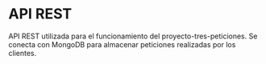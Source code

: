 # API REST
API REST utilizada para el funcionamiento del proyecto-tres-peticiones. Se conecta con MongoDB para almacenar peticiones realizadas por los clientes.
